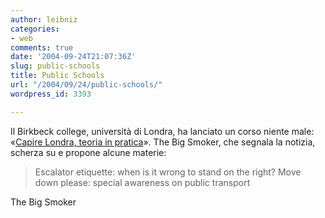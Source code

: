 ```yaml
---
author: leibniz
categories:
- web
comments: true
date: '2004-09-24T21:07:36Z'
slug: public-schools
title: Public Schools
url: "/2004/09/24/public-schools/"
wordpress_id: 3393

---
```

Il Birkbeck college, università di Londra, ha lanciato un corso niente male: «[Capire Londra, teoria in pratica](https://www.bbk.ac.uk/ce/london/courses/theorypractice.shtml)». The Big Smoker, che segnala la notizia, scherza su e propone alcune materie:


> Escalator etiquette: when is it wrong to stand on the right?
Move down please: special awareness on public transport


The Big Smoker
